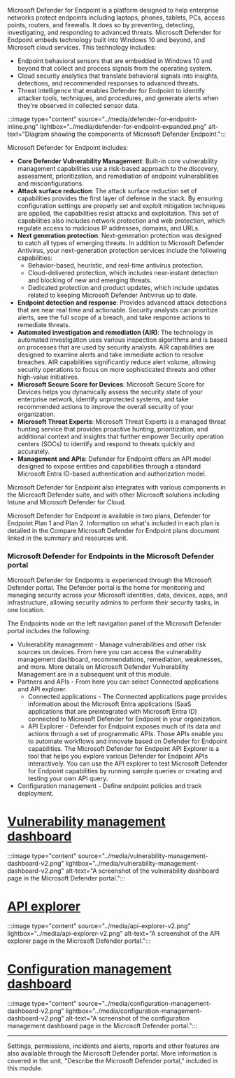 Microsoft Defender for Endpoint is a platform designed to help enterprise networks protect endpoints including laptops, phones, tablets, PCs, access points, routers, and firewalls. It does so by preventing, detecting, investigating, and responding to advanced threats. Microsoft Defender for Endpoint embeds technology built into Windows 10 and beyond, and Microsoft cloud services. This technology includes:

- Endpoint behavioral sensors that are embedded in Windows 10 and beyond that collect and process signals from the operating system.
- Cloud security analytics that translate behavioral signals into insights, detections, and recommended responses to advanced threats.
- Threat intelligence that enables Defender for Endpoint to identify attacker tools, techniques, and procedures, and generate alerts when they're observed in collected sensor data.

:::image type="content" source="../media/defender-for-endpoint-inline.png" lightbox="../media/defender-for-endpoint-expanded.png" alt-text="Diagram showing the components of Microsoft Defender Endpoint.":::

Microsoft Defender for Endpoint includes:

- **Core Defender Vulnerability Management**: Built-in core vulnerability management capabilities use a risk-based approach to the discovery, assessment, prioritization, and remediation of endpoint vulnerabilities and misconfigurations.
- **Attack surface reduction**: The attack surface reduction set of capabilities provides the first layer of defense in the stack. By ensuring configuration settings are properly set and exploit mitigation techniques are applied, the capabilities resist attacks and exploitation. This set of capabilities also includes network protection and web protection, which regulate access to malicious IP addresses, domains, and URLs.
- **Next generation protection**:  Next-generation protection was designed to catch all types of emerging threats. In addition to Microsoft Defender Antivirus, your next-generation protection services include the following capabilities:
  - Behavior-based, heuristic, and real-time antivirus protection.
  - Cloud-delivered protection, which includes near-instant detection and blocking of new and emerging threats.
  - Dedicated protection and product updates, which include updates related to keeping Microsoft Defender Antivirus up to date.
- **Endpoint detection and response**: Provides advanced attack detections that are near real time and actionable. Security analysts can prioritize alerts, see the full scope of a breach, and take response actions to remediate threats.
- **Automated investigation and remediation (AIR)**: The technology in automated investigation uses various inspection algorithms and is based on processes that are used by security analysts. AIR capabilities are designed to examine alerts and take immediate action to resolve breaches. AIR capabilities significantly reduce alert volume, allowing security operations to focus on more sophisticated threats and other high-value initiatives.
- **Microsoft Secure Score for Devices**: Microsoft Secure Score for Devices helps you dynamically assess the security state of your enterprise network, identify unprotected systems, and take recommended actions to improve the overall security of your organization.
- **Microsoft Threat Experts**: Microsoft Threat Experts is a managed threat hunting service that provides proactive hunting, prioritization, and additional context and insights that further empower Security operation centers (SOCs) to identify and respond to threats quickly and accurately.
- **Management and APIs**: Defender for Endpoint offers an API model designed to expose entities and capabilities through a standard Microsoft Entra ID-based authentication and authorization model.

Microsoft Defender for Endpoint also integrates with various components in the Microsoft Defender suite, and with other Microsoft solutions including Intune and Microsoft Defender for Cloud.

Microsoft Defender for Endpoint is available in two plans, Defender for Endpoint Plan 1 and Plan 2. Information on what's included in each plan is detailed in the Compare Microsoft Defender for Endpoint plans document linked in the summary and resources unit.

### Microsoft Defender for Endpoints in the Microsoft Defender portal

Microsoft Defender for Endpoints is experienced through the Microsoft Defender portal. The Defender portal is the home for monitoring and managing security across your Microsoft identities, data, devices, apps, and infrastructure, allowing security admins to perform their security tasks, in one location.

The Endpoints node on the left navigation panel of the Microsoft Defender portal includes the following:

- Vulnerability management - Manage vulnerabilities and other risk sources on devices. From here you can access the vulnerability management dashboard, recommendations, remediation, weaknesses, and more. More details on Microsoft Defender Vulnerability Management are in a subsequent unit of this module.
- Partners and APIs - From here you can select Connected applications and API explorer.
  - Connected applications - The Connected applications page provides information about the Microsoft Entra applications (SaaS applications that are preintegrated with Microsoft Entra ID) connected to Microsoft Defender for Endpoint in your organization. 
  - API Explorer - Defender for Endpoint exposes much of its data and actions through a set of programmatic APIs. Those APIs enable you to automate workflows and innovate based on Defender for Endpoint capabilities. The Microsoft Defender for Endpoint API Explorer is a tool that helps you explore various Defender for Endpoint APIs interactively. You can use the API explorer to test Microsoft Defender for Endpoint capabilities by running sample queries or creating and testing your own API query.
- Configuration management - Define endpoint policies and track deployment.

# [Vulnerability management dashboard](#tab/vulnerability-management-dashboard)
:::image type="content" source="../media/vulnerability-management-dashboard-v2.png" lightbox="../media/vulnerability-management-dashboard-v2.png" alt-text="A screenshot of the vulnerability dashboard page in the Microsoft Defender portal.":::

# [API explorer](#tab/api-explorer)
:::image type="content" source="../media/api-explorer-v2.png" lightbox="../media/api-explorer-v2.png" alt-text="A screenshot of the API explorer page in the Microsoft Defender portal.":::

# [Configuration management dashboard](#tab/configuration-management-dashboard)
:::image type="content" source="../media/configuration-management-dashboard-v2.png" lightbox="../media/configuration-management-dashboard-v2.png" alt-text="A screenshot of the configuration management dashboard page in the Microsoft Defender portal.":::

---

Settings, permissions, incidents and alerts, reports and other features are also available through the Microsoft Defender portal. More information is covered in the unit, "Describe the Microsoft Defender portal," included in this module.
